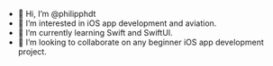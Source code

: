 - 👋 Hi, I’m @philipphdt
- 👀 I’m interested in iOS app development and aviation.
- 🌱 I’m currently learning Swift and SwiftUI.
- 💪 I’m looking to collaborate on any beginner iOS app development project.

<!---
philipphdt/philipphdt is a ✨ special ✨ repository because its `README.md` (this file) appears on your GitHub profile.
You can click the Preview link to take a look at your changes.
--->
